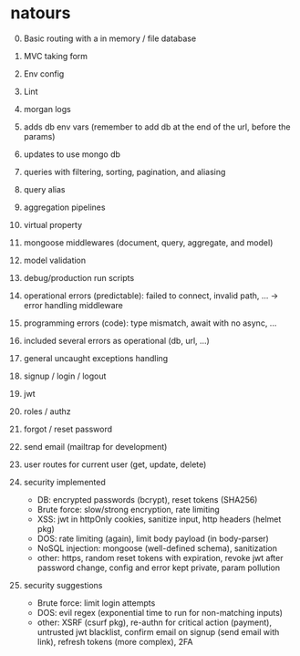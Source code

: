# natours

0. Basic routing with a in memory / file database
1. MVC taking form
2. Env config
3. Lint
4. morgan logs

5. adds db env vars (remember to add db at the end of the url, before the params)
6. updates to use mongo db
7. queries with filtering, sorting, pagination, and aliasing
8. query alias
9. aggregation pipelines
10. virtual property
11. mongoose middlewares (document, query, aggregate, and model)
12. model validation

13. debug/production run scripts
14. operational errors (predictable): failed to connect, invalid path, ... -> error handling middleware
15. programming errors (code): type mismatch, await with no async, ...
16. included several errors as operational (db, url, ...)
17. general uncaught exceptions handling

18. signup / login / logout
19. jwt
20. roles / authz
21. forgot / reset password
22. send email (mailtrap for development)
23. user routes for current user (get, update, delete)
24. security implemented
    - DB: encrypted passwords (bcrypt), reset tokens (SHA256)
    - Brute force: slow/strong encryption, rate limiting
    - XSS: jwt in httpOnly cookies, sanitize input, http headers (helmet pkg)
    - DOS: rate limiting (again), limit body payload (in body-parser)
    - NoSQL injection: mongoose (well-defined schema), sanitization
    - other: https, random reset tokens with expiration, revoke jwt after password change, config and error kept private, param pollution
25. security suggestions
    - Brute force: limit login attempts
    - DOS: evil regex (exponential time to run for non-matching inputs)
    - other: XSRF (csurf pkg), re-authn for critical action (payment), untrusted jwt blacklist, confirm email on signup (send email with link), refresh tokens (more complex), 2FA
